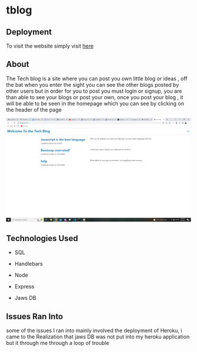 # tblog

## Deployment

To visit the website simply visit [here](https://frozen-waters-21272.herokuapp.com/)

## About
The Tech blog is a site where you can post you own little blog or ideas
, off the bat when you enter the sight you can see the other blogs posted by other users but in order for you to post you must login or signup, you are than
able to see your blogs or post your own, once you post your blog , it will be able to be seen in the homepage
which you can see by clicking on the header of the page 


![deployed image](/images/2022-05-21%20(2).png)


## Technologies Used

* SQL

* Handlebars

* Node

* Express

* Jaws DB

## Issues Ran Into

some of the issues I ran into mainly involved the deployment of Heroku, i came to the Realization that jaws DB was not put into my heroku application but it through me through a loop of trouble